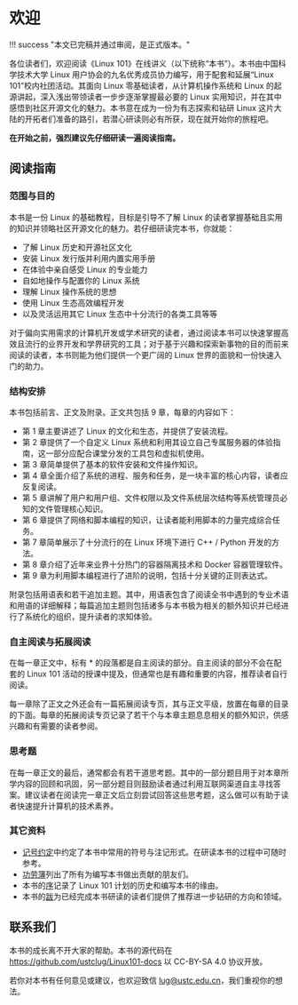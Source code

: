 # 欢迎

!!! success "本文已完稿并通过审阅，是正式版本。"

各位读者们，欢迎阅读《Linux 101》在线讲义（以下统称“本书”）。本书由中国科学技术大学 Linux 用户协会的九名优秀成员协力编写，用于配套和延展“Linux 101”校内社团活动。其面向 Linux 零基础读者，从计算机操作系统和 Linux 的起源讲起，深入浅出带领读者一步步逐渐掌握最必要的 Linux 实用知识，并在其中感悟到社区开源文化的魅力。本书意在成为一份为有志探索和钻研 Linux 这片大陆的开拓者们准备的路引，若潜心研读则必有所获，现在就开始你的旅程吧。

**在开始之前，强烈建议先仔细研读一遍阅读指南。**

## 阅读指南

### 范围与目的

本书是一份 Linux 的基础教程，目标是引导不了解 Linux 的读者掌握基础且实用的知识并领略社区开源文化的魅力。若仔细研读完本书，你就能：

* 了解 Linux 历史和开源社区文化
* 安装 Linux 发行版并利用内置实用手册
* 在体验中亲自感受 Linux 的专业能力
* 自如地操作与配置你的 Linux 系统
* 理解 Linux 操作系统的思想
* 使用 Linux 生态高效编程开发
* 以及灵活运用其它 Linux 生态中十分流行的各类工具等等

对于偏向实用需求的计算机开发或学术研究的读者，通过阅读本书可以快速掌握高效且流行的业界开发和学界研究的工具；对于基于兴趣和探索新事物的目的而前来阅读的读者，本书则能为他们提供一个更广阔的 Linux 世界的面貌和一份快速入门的助力。

### 结构安排

本书包括前言、正文及附录。正文共包括 9 章，每章的内容如下：

* 第 1 章主要讲述了 Linux 的文化和生态，并提供了安装流程。
* 第 2 章提供了一个自定义 Linux 系统和利用其设立自己专属服务器的体验指南，这一部分应配合课堂分发的工具包和虚拟机使用。
* 第 3 章简单提供了基本的软件安装和文件操作知识。
* 第 4 章全面介绍了系统的进程、服务和任务，是一块丰富的核心内容，读者应反复阅读。
* 第 5 章讲解了用户和用户组、文件权限以及文件系统层次结构等系统管理员必知的文件管理核心知识。
* 第 6 章提供了网络和脚本编程的知识，让读者能利用脚本的力量完成综合任务。
* 第 7 章简单展示了十分流行的在 Linux 环境下进行 C++ / Python 开发的方法。
* 第 8 章介绍了近年来业界十分热门的容器隔离技术和 Docker 容器管理软件。
* 第 9 章为利用脚本编程进行了进阶的说明，包括十分关键的正则表达式。

附录包括用语表和若干追加主题。其中，用语表包含了阅读全书中遇到的专业术语和用语的详细解释；每篇追加主题则包括诸多与本书极为相关的额外知识并已经进行了系统化的组织，提升读者的求知体验。

### 自主阅读与拓展阅读

在每一章正文中，标有 \* 的段落都是自主阅读的部分。自主阅读的部分不会在配套的 Linux 101 活动的授课中提及，但通常也是有趣和重要的内容，推荐读者自行阅读。

每一章除了正文之外还会有一篇拓展阅读专页，其与正文平级，放置在每章的目录的下面。每章的拓展阅读专页记录了若干个与本章主题息息相关的额外知识，供感兴趣和有需要的读者参阅。

### 思考题

在每一章正文的最后，通常都会有若干道思考题。其中的一部分题目用于对本章所学内容的回顾和巩固，另一部分题目则鼓励读者通过利用互联网渠道自主寻找答案。建议读者在阅读完一章正文后立刻尝试回答这些思考题，这么做可以有助于读者快速提升计算机的技术素养。

### 其它资料

* [记号约定](notation.md)中约定了本书中常用的符号与注记形式。在研读本书的过程中可随时参考。
* [功劳簿](credit.md)列出了所有为编写本书做出贡献的朋友们。
* 本书的[序](preface.md)记录了 Linux 101 计划的历史和编写本书的缘由。
* 本书的[跋](postface.md)为已经完成本书研读的读者们提供了推荐进一步钻研的方向和领域。

## 联系我们

本书的成长离不开大家的帮助。本书的源代码在 https://github.com/ustclug/Linux101-docs 以 CC-BY-SA 4.0 协议开放。

若你对本书有任何意见或建议，也欢迎致信 lug@ustc.edu.cn，我们重视你的想法。

